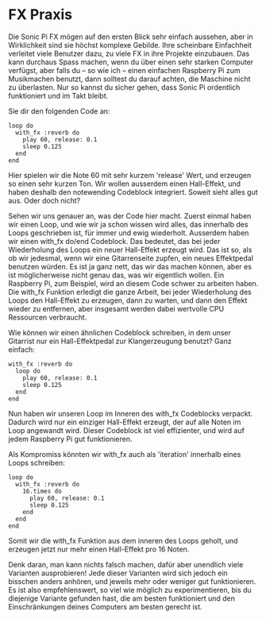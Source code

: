 # FX Praxis

Die Sonic Pi FX mögen auf den ersten Blick sehr einfach aussehen, aber in Wirklichkeit sind sie höchst komplexe Gebilde. Ihre scheinbare Einfachheit verleitet viele Benutzer dazu, zu viele FX in ihre Projekte einzubauen. Das kann durchaus Spass machen, wenn du über einen sehr starken Computer verfügst, aber falls du – so wie ich – einen einfachen Raspberry Pi zum Musikmachen benutzt, dann solltest du darauf achten, die Maschine nicht zu überlasten. Nur so kannst du sicher gehen, dass Sonic Pi ordentlich funktioniert und im Takt bleibt.

Sie dir den folgenden Code an:

```
loop do
  with_fx :reverb do
    play 60, release: 0.1
    sleep 0.125
  end
end
```

Hier spielen wir die Note 60 mit sehr kurzem 'release' Wert, und erzeugen so einen sehr kurzen Ton. Wir wollen ausserdem einen Hall-Effekt, und haben deshalb den notewending Codeblock integriert. Soweit sieht alles gut aus. Oder doch nicht?

Sehen wir uns genauer an, was der Code hier macht. Zuerst einmal haben wir einen Loop, und wie wir ja schon wissen wird alles, das innerhalb des Loops geschrieben ist, für immer und ewig wiederholt. Ausserdem haben wir einen with_fx do/end Codeblock. Das bedeutet, das bei jeder Wiederholung des Loops ein neuer Hall-Effekt erzeugt wird. Das ist so, als ob wir jedesmal, wenn wir eine Gitarrenseite zupfen, ein neues Effektpedal benutzen würden. Es ist ja ganz nett, das wir das machen können, aber es ist möglicherweise nicht genau das, was wir eigentlich wollen. Ein Raspberry Pi, zum Beispiel, wird an diesem Code schwer zu arbeiten haben. Die with_fx Funktion erledigt die ganze Arbeit, bei jeder Wiederholung des Loops den Hall-Effekt zu erzeugen, dann zu warten, und dann den Effekt wieder zu entfernen, aber insgesamt werden dabei wertvolle CPU Ressourcen verbraucht.

Wie können wir einen ähnlichen Codeblock schreiben, in dem unser Gitarrist nur ein Hall-Effektpedal zur Klangerzeugung benutzt? Ganz einfach:

```
with_fx :reverb do
  loop do
    play 60, release: 0.1
    sleep 0.125
  end
end
```

Nun haben wir unseren Loop im Inneren des with_fx Codeblocks verpackt. Dadurch wird nur ein einziger Hall-Effekt erzeugt, der auf alle Noten im Loop angewandt wird. Dieser Codeblock ist viel effizienter, und wird auf jedem Raspberry Pi gut funktionieren.

Als Kompromiss könnten wir with_fx auch als 'iteration' innerhalb eines Loops schreiben:

```
loop do
  with_fx :reverb do
    16.times do
      play 60, release: 0.1
      sleep 0.125
    end
  end
end
```

Somit wir die with_fx Funktion aus dem inneren des Loops geholt, und erzeugen jetzt nur mehr einen Hall-Effekt pro 16 Noten.

Denk daran, man kann nichts falsch machen, dafür aber unendlich viele Varianten ausprobieren! Jede dieser Varianten wird sich jedoch ein bisschen anders anhören, und jeweils mehr oder weniger gut funktionieren. Es ist also empfehlenswert, so viel wie möglich zu experimentieren, bis du diejenige Variante gefunden hast, die am besten funktioniert und den Einschränkungen deines Computers am besten gerecht ist.
